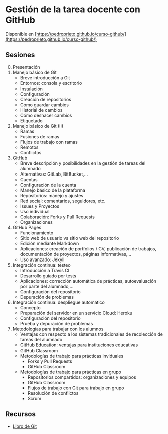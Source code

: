 # Gestión de la tarea docente con GitHub

Disponible en [https://pedroprieto.github.io/curso-github/](https://pedroprieto.github.io/curso-github/)

## Sesiones
0. Presentación
1. Manejo básico de Git
    - Breve introducción a Git
    - Entornos: consola y escritorio
    - Instalación
    - Configuración
    - Creación de repositorios
    - Cómo guardar cambios
    - Historial de cambios
    - Cómo deshacer cambios
    - Etiquetado
2. Manejo básico de Git (II)
    - Ramas
    - Fusiones de ramas
    - Flujos de trabajo con ramas
    - Remotos
    - Conflictos
3. GitHub
    - Breve descripción y posibilidades en la gestión de tareas del alumnado
    - Alternativas: GitLab, BitBucket,...
    - Cuentas
    - Configuración de la cuenta
    - Manejo básico de la plataforma
    - Repositorios: manejo y ajustes
    - Red social: comentarios, seguidores, etc.
    - Issues y Proyectos
    - Uso individual
    - Colaboración: Forks y Pull Requests
    - Organizaciones
4. GitHub Pages
    - Funcionamiento
    - Sitio web de usuario vs sitio web del repositorio
    - Edición mediante Markdown
    - Aplicaciones: creación de portfolios / CV, publicación de trabajos, documentación de proyectos, páginas informativas,...
    - Uso avanzado: Jekyll
5. Integración continua: testeo
    - Introducción a Travis CI
    - Desarrollo guiado por tests
    - Aplicaciones: corrección automática de prácticas, autoevaluación por parte del alumnado,...
    - Configuración del repositorio
    - Depuración de problemas
6. Integración continua: despliegue automático
    - Concepto
    - Preparación del servidor en un servicio Cloud: Heroku
    - Configuración del repositorio
    - Prueba y depuración de problemas
7. Metodologías para trabajar con los alumnos
    - Ventajas con respecto a los sistemas tradicionales de recolección de tareas del alumnado
    - GitHub Education: ventajas para instituciones educativas
    - GitHub Classroom
    - Metodologías de trabajo para prácticas inviduales
        - Forks y Pull Requests
        - GitHub Classroom
    - Metodologías de trabajo para prácticas en grupo
        - Repositorios compartidos: organizaciones y equipos
        - GitHub Classroom
        - Flujos de trabajo con Git para trabajo en grupo
        - Resolución de conflictos
        - Scrum

## Recursos
- [Libro de Git](https://git-scm.com/book/es/v2)
